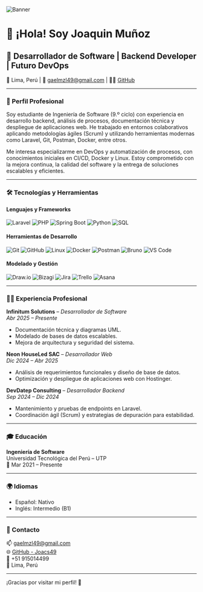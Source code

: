 <img src="https://i.imgur.com/LZbj5aP.png" alt="Banner" />

# 👋 ¡Hola! Soy Joaquin Muñoz

## 🎯 Desarrollador de Software | Backend Developer | Futuro DevOps

📍 Lima, Perú | 📧 gaelmzl49@gmail.com | 🧑‍💻 [GitHub](https://github.com/Joacs49)

---

### 💼 Perfil Profesional

Soy estudiante de Ingeniería de Software (9.º ciclo) con experiencia en desarrollo backend, análisis de procesos, documentación técnica y despliegue de aplicaciones web. He trabajado en entornos colaborativos aplicando metodologías ágiles (Scrum) y utilizando herramientas modernas como Laravel, Git, Postman, Docker, entre otros.

Me interesa especializarme en DevOps y automatización de procesos, con conocimientos iniciales en CI/CD, Docker y Linux. Estoy comprometido con la mejora continua, la calidad del software y la entrega de soluciones escalables y eficientes.

---

### 🛠️ Tecnologías y Herramientas

#### Lenguajes y Frameworks
![Laravel](https://img.shields.io/badge/Laravel-F55247?style=for-the-badge&logo=laravel&logoColor=white)
![PHP](https://img.shields.io/badge/PHP-8993BE?style=for-the-badge&logo=php&logoColor=white)
![Spring Boot](https://img.shields.io/badge/Spring_Boot-6DB33F?style=for-the-badge&logo=spring-boot&logoColor=white)
![Python](https://img.shields.io/badge/Python-3776AB?style=for-the-badge&logo=python&logoColor=white)
![SQL](https://img.shields.io/badge/SQL-003B57?style=for-the-badge&logo=sqlite&logoColor=white)

#### Herramientas de Desarrollo
![Git](https://img.shields.io/badge/Git-F05032?style=for-the-badge&logo=git&logoColor=white)
![GitHub](https://img.shields.io/badge/GitHub-181717?style=for-the-badge&logo=github&logoColor=white)
![Linux](https://img.shields.io/badge/Linux-FCC624?style=for-the-badge&logo=linux&logoColor=black)
![Docker](https://img.shields.io/badge/Docker-2496ED?style=for-the-badge&logo=docker&logoColor=white)
![Postman](https://img.shields.io/badge/Postman-F76831?style=for-the-badge&logo=postman&logoColor=white)
![Bruno](https://img.shields.io/badge/Bruno-20232A?style=for-the-badge&logo=bruno&logoColor=white)
![VS Code](https://img.shields.io/badge/VS%20Code-007ACC?style=for-the-badge&logo=visual-studio-code&logoColor=white)

#### Modelado y Gestión
![Draw.io](https://img.shields.io/badge/Draw.io-FF9900?style=for-the-badge&logo=diagrams.net&logoColor=white)
![Bizagi](https://img.shields.io/badge/Bizagi-1D3557?style=for-the-badge)
![Jira](https://img.shields.io/badge/Jira-0052CC?style=for-the-badge&logo=jira&logoColor=white)
![Trello](https://img.shields.io/badge/Trello-0079BF?style=for-the-badge&logo=trello&logoColor=white)
![Asana](https://img.shields.io/badge/Asana-273347?style=for-the-badge&logo=asana&logoColor=white)

---

### 👨‍💻 Experiencia Profesional

**Infinitum Solutions** – *Desarrollador de Software*  
_Abr 2025 – Presente_  
- Documentación técnica y diagramas UML.  
- Modelado de bases de datos escalables.  
- Mejora de arquitectura y seguridad del sistema.

**Neon HouseLed SAC** – *Desarrollador Web*  
_Dic 2024 – Abr 2025_  
- Análisis de requerimientos funcionales y diseño de base de datos.  
- Optimización y despliegue de aplicaciones web con Hostinger.

**DevDatep Consulting** – *Desarrollador Backend*  
_Sep 2024 – Dic 2024_  
- Mantenimiento y pruebas de endpoints en Laravel.  
- Coordinación ágil (Scrum) y estrategias de depuración para estabilidad.

---

### 🎓 Educación

**Ingeniería de Software**  
Universidad Tecnológica del Perú – UTP  
📅 Mar 2021 – Presente

---

### 🌍 Idiomas

- Español: Nativo  
- Inglés: Intermedio (B1)

---

### 🤝 Contacto

📫 gaelmzl49@gmail.com  
🌐 [GitHub - Joacs49](https://github.com/Joacs49)  
📱 +51 915014499  
📍 Lima, Perú

---

¡Gracias por visitar mi perfil! 🚀

